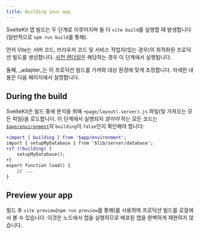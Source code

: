```yaml
---
title: Building your app
---
```


SvelteKit 앱 빌드는 두 단계로 이루어지며 둘 다 `vite build`를 실행할 때 발생합니다(일반적으로 `npm run build`를 통해).

먼저 Vite는 서버 코드, 브라우저 코드 및 서비스 작업자(있는 경우)의 최적화된 프로덕션 빌드를 생성합니다. [사전 렌더링](/docs/page-options#prerender)은 해당하는 경우 이 단계에서 실행됩니다.

둘째, _adapter_는 이 프로덕션 빌드를 가져와 대상 환경에 맞게 조정합니다. 자세한 내용은 다음 페이지에서 설명합니다.

## During the build

SvelteKit은 빌드 중에 분석을 위해 `+page/layout(.server).js` 파일(및 가져오는 모든 파일)을 로드합니다. 이 단계에서 실행되지 _않아야_ 하는 모든 코드는 [`$app/environment`](/docs/modules#$app-environment)의 `building`이 `false`인지 확인해야 합니다:

```diff
+import { building } from '$app/environment';
import { setupMyDatabase } from '$lib/server/database';
+if (!building) {
	setupMyDatabase();
+}
export function load() {
	// ...
}
```

## Preview your app

빌드 후 `vite preview`(`npm run preview`를 통해)를 사용하여 프로덕션 빌드를 로컬에서 볼 수 있습니다. 이것은 노드에서 앱을 실행하므로 배포된 앱을 완벽하게 재현하지 않습니다.